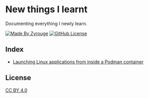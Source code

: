 # New things I learnt

Documenting everything I newly learn.

[![Made By Zyrouge](https://img.shields.io/badge/made%20by-zyrouge-d946ef)](https://github.com/zyrouge)
[![GitHub License](https://img.shields.io/github/license/zyrouge/new-things-i-learnt)](./LICENSE)

## Index

-   [Launching Linux applications from inside a Podman container](./content/linux-podman-container-gui.md)

## License

[CC BY 4.0](./LICENSE)
